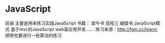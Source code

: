 # JavaScript
前端
主要是用来练习实践JavaScript
书籍：  犀牛书 高程三 蝴蝶书  JavaScript模式 基于mvc的JavaScript web富应用开发.......
练习来源：http://fgm.cc/learn/
顺带也要进行一些算法的练习

